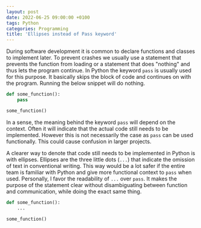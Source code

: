 ```yaml
---
layout: post
date: 2022-06-25 09:00:00 +0100
tags: Python
categories: Programming
title: 'Ellipses instead of Pass keyword'
---
```


During software development it is common to declare functions and classes to implement later. To prevent crashes we usually use a statement that prevents the function from loading or a statement that does "nothing" and thus lets the program continue. In Python the keyword `pass` is usually used for this purpose. It basically skips the block of code and continues on with the program. Running the below snippet will do nothing.

```python
def some_function():
    pass

some_function()
```

In a sense, the meaning behind the keyword `pass` will depend on the context. Often it will indicate that the actual code still needs to be implemented. However this is not necessarily the case as `pass` can be used functionally. This could cause confusion in larger projects.

A clearer way to denote that code still needs to be implemented in Python is with ellipses. Ellipses are the three little dots (`...`) that indicate the omission of text in conventional writing. This way would be a lot safer if the entire team is familiar with Python and give more functional context to `pass` when used. Personally, I favor the readability of `...` over `pass`. It makes the purpose of the statement clear without disambiguating between function and communication, while doing the exact same thing.

```python
def some_function():
    ...

some_function()
```
